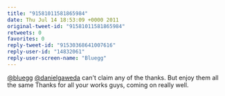 ```yaml
---
title: "91581011581865984"
date: Thu Jul 14 18:53:09 +0000 2011
original-tweet-id: "91581011581865984"
retweets: 0
favorites: 0
reply-tweet-id: "91530368641007616"
reply-user-id: "14832061"
reply-user-screen-name: "Bluegg"
---
```

<a href="https://twitter.com/bluegg">@bluegg</a> <a href="https://twitter.com/danielgaweda">@danielgaweda</a> can't claim any of the thanks. But enjoy them all the same Thanks for all your works guys, coming on really well.
